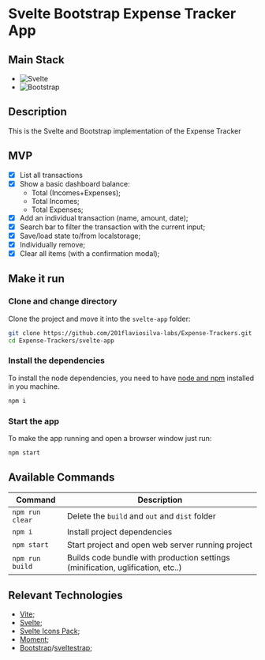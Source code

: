 # Svelte Bootstrap Expense Tracker App

## Main Stack

- ![Svelte](https://img.shields.io/badge/svelte-%23f1413d.svg?style=for-the-badge&logo=svelte&logoColor=white)
- ![Bootstrap](https://img.shields.io/badge/bootstrap-%238511FA.svg?style=for-the-badge&logo=bootstrap&logoColor=white)

## Description

This is the Svelte and Bootstrap implementation of the Expense Tracker

## MVP

- [X] List all transactions
- [X] Show a basic dashboard balance:
  - Total (Incomes+Expenses);
  - Total Incomes;
  - Total Expenses;
- [X] Add an individual transaction (name, amount, date);
- [X] Search bar to filter the transaction with the current input;
- [X] Save/load state to/from localstorage;
- [X] Individually remove;
- [X] Clear all items (with a confirmation modal);

## Make it run

### Clone and change directory

Clone the project and move it into the `svelte-app` folder:

```sh
git clone https://github.com/201flaviosilva-labs/Expense-Trackers.git
cd Expense-Trackers/svelte-app
```

### Install the dependencies

To install the node dependencies, you need to have [node and npm](https://nodejs.org) installed in you machine.

```sh
npm i
```

### Start the app

To make the app running and open a browser window just run:

```sh
npm start
```

## Available Commands

| Command         | Description                                                                     |
| --------------- | ------------------------------------------------------------------------------- |
| `npm run clear` | Delete the `build` and `out` and `dist` folder                                  |
| `npm i`         | Install project dependencies                                                    |
| `npm start`     | Start project and open web server running project                               |
| `npm run build` | Builds code bundle with production settings (minification, uglification, etc..) |


## Relevant Technologies

- [Vite](https://vitejs.dev/);
- [Svelte](https://svelte.dev/);
- [Svelte Icons Pack](https://leshak.github.io/svelte-icons-pack);
- [Moment](https://momentjs.com/);
- [Bootstrap](https://getbootstrap.com/)/[sveltestrap](https://sveltestrap.js.org/);
